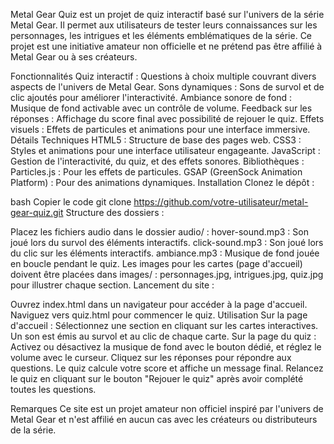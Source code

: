 Metal Gear Quiz est un projet de quiz interactif basé sur l'univers de la série Metal Gear. Il permet aux utilisateurs de tester leurs connaissances sur les personnages, les intrigues et les éléments emblématiques de la série. Ce projet est une initiative amateur non officielle et ne prétend pas être affilié à Metal Gear ou à ses créateurs.

Fonctionnalités
Quiz interactif : Questions à choix multiple couvrant divers aspects de l'univers de Metal Gear.
Sons dynamiques : Sons de survol et de clic ajoutés pour améliorer l'interactivité.
Ambiance sonore de fond : Musique de fond activable avec un contrôle de volume.
Feedback sur les réponses : Affichage du score final avec possibilité de rejouer le quiz.
Effets visuels : Effets de particules et animations pour une interface immersive.
Détails Techniques
HTML5 : Structure de base des pages web.
CSS3 : Styles et animations pour une interface utilisateur engageante.
JavaScript : Gestion de l'interactivité, du quiz, et des effets sonores.
Bibliothèques :
Particles.js : Pour les effets de particules.
GSAP (GreenSock Animation Platform) : Pour des animations dynamiques.
Installation
Clonez le dépôt :

bash
Copier le code
git clone https://github.com/votre-utilisateur/metal-gear-quiz.git
Structure des dossiers :

Placez les fichiers audio dans le dossier audio/ :
hover-sound.mp3 : Son joué lors du survol des éléments interactifs.
click-sound.mp3 : Son joué lors du clic sur les éléments interactifs.
ambiance.mp3 : Musique de fond jouée en boucle pendant le quiz.
Les images pour les cartes (page d'accueil) doivent être placées dans images/ :
personnages.jpg, intrigues.jpg, quiz.jpg pour illustrer chaque section.
Lancement du site :

Ouvrez index.html dans un navigateur pour accéder à la page d'accueil.
Naviguez vers quiz.html pour commencer le quiz.
Utilisation
Sur la page d'accueil : Sélectionnez une section en cliquant sur les cartes interactives. Un son est émis au survol et au clic de chaque carte.
Sur la page du quiz :
Activez ou désactivez la musique de fond avec le bouton dédié, et réglez le volume avec le curseur.
Cliquez sur les réponses pour répondre aux questions. Le quiz calcule votre score et affiche un message final.
Relancez le quiz en cliquant sur le bouton "Rejouer le quiz" après avoir complété toutes les questions.

Remarques
Ce site est un projet amateur non officiel inspiré par l'univers de Metal Gear et n'est affilié en aucun cas avec les créateurs ou distributeurs de la série.

